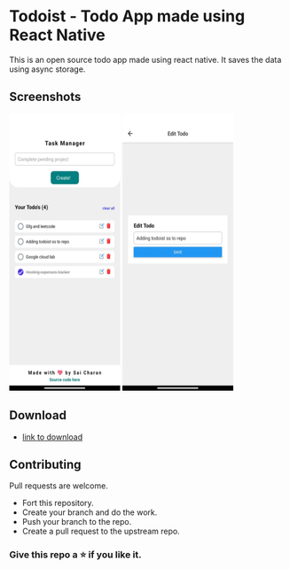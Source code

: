 # Todoist - Todo App made using React Native
This is an open source todo app made using react native. It saves the data using async storage.

## Screenshots
<div style={{display:"flex", width: "100%", justifyContent: "center",}}>
  <img style={{margin-right: "10px"}} src="./screenshots/screenshot1.jpeg" alt="dashboard" width="200" height="500" />
  <img style={{margin-left: "10px"}} src="./screenshots/screenshot2.jpeg" alt="dashboard" width="200" height="500" />
</div>

## Download
- [link to download](https://expo.dev/accounts/saicharan0662/projects/todo-app/builds/70913a66-0501-4a1c-bf75-f9725e673c06)

## Contributing
Pull requests are welcome.
- Fort this repository.
- Create your branch and do the work.
- Push your branch to the repo.
- Create a pull request to the upstream repo.

### Give this repo a ⭐ if you like it.


